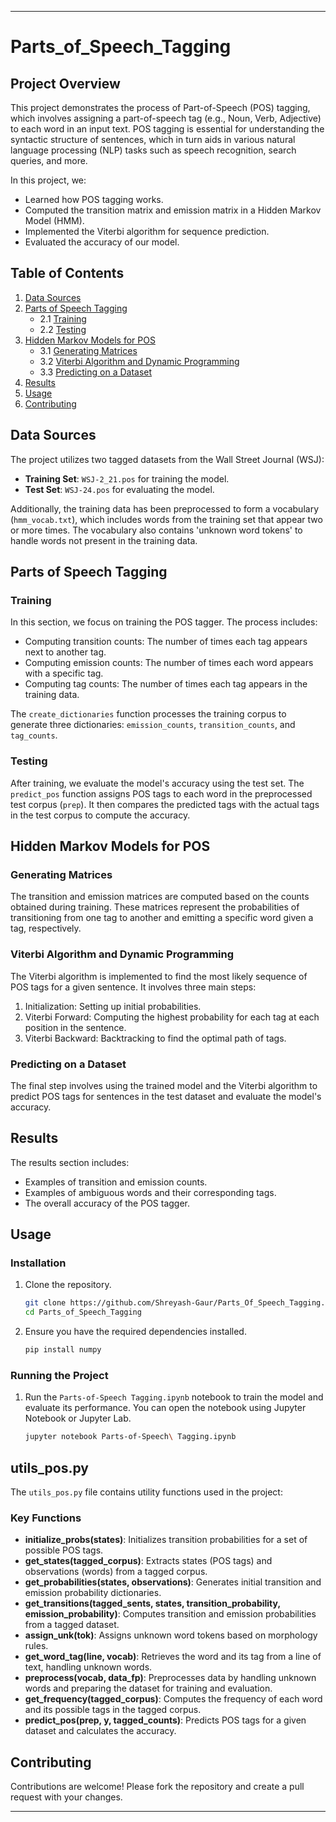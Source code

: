 

---

# Parts_of_Speech_Tagging

## Project Overview
This project demonstrates the process of Part-of-Speech (POS) tagging, which involves assigning a part-of-speech tag (e.g., Noun, Verb, Adjective) to each word in an input text. POS tagging is essential for understanding the syntactic structure of sentences, which in turn aids in various natural language processing (NLP) tasks such as speech recognition, search queries, and more.

In this project, we:
- Learned how POS tagging works.
- Computed the transition matrix and emission matrix in a Hidden Markov Model (HMM).
- Implemented the Viterbi algorithm for sequence prediction.
- Evaluated the accuracy of our model.

## Table of Contents
1. [Data Sources](#data-sources)
2. [Parts of Speech Tagging](#parts-of-speech-tagging)
   - 2.1 [Training](#training)
   - 2.2 [Testing](#testing)
3. [Hidden Markov Models for POS](#hidden-markov-models-for-pos)
   - 3.1 [Generating Matrices](#generating-matrices)
   - 3.2 [Viterbi Algorithm and Dynamic Programming](#viterbi-algorithm-and-dynamic-programming)
   - 3.3 [Predicting on a Dataset](#predicting-on-a-dataset)
4. [Results](#results)
5. [Usage](#usage)
6. [Contributing](#contributing)

## Data Sources
The project utilizes two tagged datasets from the Wall Street Journal (WSJ):
- **Training Set**: `WSJ-2_21.pos` for training the model.
- **Test Set**: `WSJ-24.pos` for evaluating the model.

Additionally, the training data has been preprocessed to form a vocabulary (`hmm_vocab.txt`), which includes words from the training set that appear two or more times. The vocabulary also contains 'unknown word tokens' to handle words not present in the training data.

## Parts of Speech Tagging

### Training
In this section, we focus on training the POS tagger. The process includes:
- Computing transition counts: The number of times each tag appears next to another tag.
- Computing emission counts: The number of times each word appears with a specific tag.
- Computing tag counts: The number of times each tag appears in the training data.

The `create_dictionaries` function processes the training corpus to generate three dictionaries: `emission_counts`, `transition_counts`, and `tag_counts`.

### Testing
After training, we evaluate the model's accuracy using the test set. The `predict_pos` function assigns POS tags to each word in the preprocessed test corpus (`prep`). It then compares the predicted tags with the actual tags in the test corpus to compute the accuracy.

## Hidden Markov Models for POS

### Generating Matrices
The transition and emission matrices are computed based on the counts obtained during training. These matrices represent the probabilities of transitioning from one tag to another and emitting a specific word given a tag, respectively.

### Viterbi Algorithm and Dynamic Programming
The Viterbi algorithm is implemented to find the most likely sequence of POS tags for a given sentence. It involves three main steps:
1. Initialization: Setting up initial probabilities.
2. Viterbi Forward: Computing the highest probability for each tag at each position in the sentence.
3. Viterbi Backward: Backtracking to find the optimal path of tags.

### Predicting on a Dataset
The final step involves using the trained model and the Viterbi algorithm to predict POS tags for sentences in the test dataset and evaluate the model's accuracy.

## Results
The results section includes:
- Examples of transition and emission counts.
- Examples of ambiguous words and their corresponding tags.
- The overall accuracy of the POS tagger.

## Usage

### Installation
1. Clone the repository.
   ```bash
   git clone https://github.com/Shreyash-Gaur/Parts_Of_Speech_Tagging.git
   cd Parts_of_Speech_Tagging
   ```

2. Ensure you have the required dependencies installed.
   ```bash
   pip install numpy
   ```

### Running the Project
1. Run the `Parts-of-Speech Tagging.ipynb` notebook to train the model and evaluate its performance. You can open the notebook using Jupyter Notebook or Jupyter Lab.
   ```bash
   jupyter notebook Parts-of-Speech\ Tagging.ipynb
   ```

## utils_pos.py
The `utils_pos.py` file contains utility functions used in the project:

### Key Functions

- **initialize_probs(states)**: Initializes transition probabilities for a set of possible POS tags.
- **get_states(tagged_corpus)**: Extracts states (POS tags) and observations (words) from a tagged corpus.
- **get_probabilities(states, observations)**: Generates initial transition and emission probability dictionaries.
- **get_transitions(tagged_sents, states, transition_probability, emission_probability)**: Computes transition and emission probabilities from a tagged dataset.
- **assign_unk(tok)**: Assigns unknown word tokens based on morphology rules.
- **get_word_tag(line, vocab)**: Retrieves the word and its tag from a line of text, handling unknown words.
- **preprocess(vocab, data_fp)**: Preprocesses data by handling unknown words and preparing the dataset for training and evaluation.
- **get_frequency(tagged_corpus)**: Computes the frequency of each word and its possible tags in the tagged corpus.
- **predict_pos(prep, y, tagged_counts)**: Predicts POS tags for a given dataset and calculates the accuracy.

## Contributing
Contributions are welcome! Please fork the repository and create a pull request with your changes.

---

